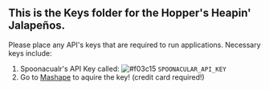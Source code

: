 ## This is the Keys folder for the Hopper's Heapin' Jalapeños.

Please place any API's keys that are required to run applications.  Necessary keys include:
1. Spoonacualr's API Key called: ![#f03c15](https://placehold.it/15/f03c15/000000?text=+) `SPOONACULAR_API_KEY`
2. Go to [Mashape](https://market.mashape.com/spoonacular/) to aquire the key! (credit card required!)
